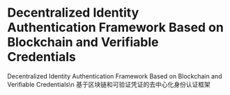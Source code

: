 # Decentralized Identity Authentication Framework Based on Blockchain and Verifiable Credentials
  Decentralized Identity Authentication Framework Based on Blockchain and Verifiable Credentials\n
  基于区块链和可验证凭证的去中心化身份认证框架